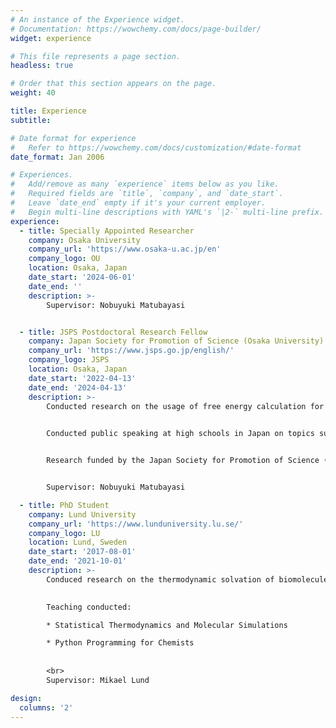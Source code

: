 ```yaml
---
# An instance of the Experience widget.
# Documentation: https://wowchemy.com/docs/page-builder/
widget: experience

# This file represents a page section.
headless: true

# Order that this section appears on the page.
weight: 40

title: Experience
subtitle:

# Date format for experience
#   Refer to https://wowchemy.com/docs/customization/#date-format
date_format: Jan 2006

# Experiences.
#   Add/remove as many `experience` items below as you like.
#   Required fields are `title`, `company`, and `date_start`.
#   Leave `date_end` empty if it's your current employer.
#   Begin multi-line descriptions with YAML's `|2-` multi-line prefix.
experience:
  - title: Specially Appointed Researcher
    company: Osaka University
    company_url: 'https://www.osaka-u.ac.jp/en'
    company_logo: OU
    location: Osaka, Japan
    date_start: '2024-06-01'
    date_end: ''
    description: >-
        Supervisor: Nobuyuki Matubayasi


  - title: JSPS Postdoctoral Research Fellow
    company: Japan Society for Promotion of Science (Osaka University)
    company_url: 'https://www.jsps.go.jp/english/'
    company_logo: JSPS
    location: Osaka, Japan
    date_start: '2022-04-13'
    date_end: '2024-04-13'
    description: >-
        Conducted research on the usage of free energy calculation for rational modification of molecular matter.
        

        Conducted public speaking at high schools in Japan on topics such as research, life in academics, and usage of English.


        Research funded by the Japan Society for Promotion of Science (JSPS), with the host institution being Osaka University.


        Supervisor: Nobuyuki Matubayasi

  - title: PhD Student
    company: Lund University
    company_url: 'https://www.lunduniversity.lu.se/'
    company_logo: LU
    location: Lund, Sweden
    date_start: '2017-08-01'
    date_end: '2021-10-01'
    description: >-
        Conduced research on the thermodynamic solvation of biomolecules in solution using insilico methods
        

        Teaching conducted:

        * Statistical Thermodynamics and Molecular Simulations

        * Python Programming for Chemists
        
        
        <br>  
        Supervisor: Mikael Lund

design:
  columns: '2'
---
```

